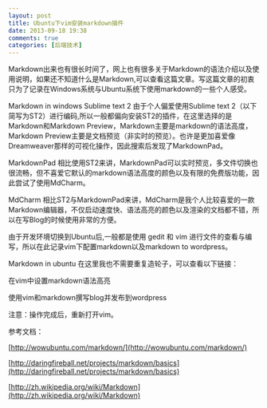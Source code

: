 ```yaml
---
layout: post
title: Ubuntu下vim安装markdown插件
date: 2013-09-18 19:38
comments: true
categories: [后端技术]
---
```


Markdown出来也有很长时间了，网上也有很多关于Markdown的语法介绍以及使用说明，如果还不知道什么是Markdown,可以查看这篇文章。写这篇文章的初衷只为了记录在Windows系统与Ubuntu系统下使用markdown的一些个人感受。

Markdown in windows
Sublime text 2
由于个人偏爱使用Sublime text 2（以下简写为ST2）进行编码,所以一般都偏向安装ST2的插件，在这里选择的是Markdown和Markdown Preview，Markdown主要是markdown的语法高度，Markdown Preview主要是文档预览（非实时的预览）。也许是更加喜爱像Dreamweaver那样的可视化操作，因此搜索后发现了MarkdownPad。

MarkdownPad
相比使用ST2来讲，MarkdownPad可以实时预览，多文件切换也很流畅，但不喜爱它默认的markdown语法高度的颜色以及有限的免费版功能，因此尝试了使用MdCharm。

MdCharm
相比ST2与MarkdownPad来讲，MdCharm是我个人比较喜爱的一款Markdown编辑器，不仅启动速度快、语法高亮的颜色以及渲染的文档都不错，所以在写Blog的时候使用非常的方便。

由于开发环境切换到Ubuntu后,一般都是使用 gedit 和 vim 进行文件的查看与编写，所以在此记录vim下配置markdown以及markdown to wordpress。

Markdown in ubuntu
在这里我也不需要重复造轮子，可以查看以下链接：

在vim中设置markdown语法高亮

使用vim和markdown撰写blog并发布到wordpress

注意：操作完成后，重新打开vim。

参考文档：

[http://wowubuntu.com/markdown/](http://wowubuntu.com/markdown/)

[http://daringfireball.net/projects/markdown/basics](http://daringfireball.net/projects/markdown/basics)

[http://zh.wikipedia.org/wiki/Markdown](http://zh.wikipedia.org/wiki/Markdown)
